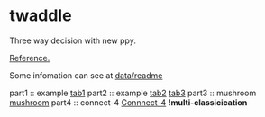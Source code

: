 # twaddle

Three way decision with new ppy.

[Reference.](http://www2.cs.uregina.ca/~twd/)

Some infomation can see at [data/readme](data/readme.txt)

part1 :: example [tab1](data/tab1)
part2 :: example [tab2](data/tab2) [tab3](data/tab3)
part3 :: mushroom [mushroom](http://archive.ics.uci.edu/ml/datasets/Mushroom)
part4 :: connect-4 [Connnect-4](http://archive.ics.uci.edu/ml/datasets/connect-4) __!multi-classicication__
